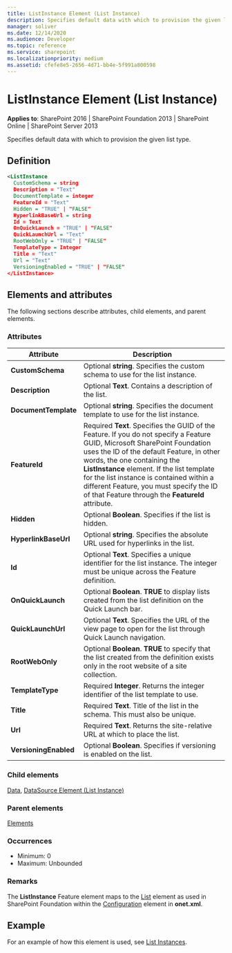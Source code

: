 ```yaml
---
title: ListInstance Element (List Instance)
description: Specifies default data with which to provision the given list type.
manager: soliver
ms.date: 12/14/2020
ms.audience: Developer
ms.topic: reference
ms.service: sharepoint
ms.localizationpriority: medium
ms.assetid: cfefe8e5-2656-4d71-bb4e-5f991a800598
---
```


# ListInstance Element (List Instance)

**Applies to**: SharePoint 2016 | SharePoint Foundation 2013 | SharePoint Online | SharePoint Server 2013

Specifies default data with which to provision the given list type.

## Definition

```XML
<ListInstance
  CustomSchema = string
  Description = "Text"
  DocumentTemplate = integer
  FeatureId = "Text"
  Hidden = "TRUE" | "FALSE"
  HyperlinkBaseUrl = string
  Id = Text
  OnQuickLaunch = "TRUE" | "FALSE"
  QuickLaunchUrl = "Text"
  RootWebOnly = "TRUE" | "FALSE"
  TemplateType = Integer
  Title = "Text"
  Url = "Text"
  VersioningEnabled = "TRUE" | "FALSE"
</ListInstance>
```

## Elements and attributes

The following sections describe attributes, child elements, and parent elements.

### Attributes

| Attribute             | Description                                                                                                                                                                                                                                                                                                                                                                                       |
| --------------------- | ------------------------------------------------------------------------------------------------------------------------------------------------------------------------------------------------------------------------------------------------------------------------------------------------------------------------------------------------------------------------------------------------- |
| **CustomSchema**      | Optional **string**. Specifies the custom schema to use for the list instance.                                                                                                                                                                                                                                                                                                                    |
| **Description**       | Optional **Text**. Contains a description of the list.                                                                                                                                                                                                                                                                                                                                            |
| **DocumentTemplate**  | Optional **string**. Specifies the document template to use for the list instance.                                                                                                                                                                                                                                                                                                                |
| **FeatureId**         | Required **Text**. Specifies the GUID of the Feature. If you do not specify a Feature GUID, Microsoft SharePoint Foundation uses the ID of the default Feature, in other words, the one containing the **ListInstance** element. If the list template for the list instance is contained within a different Feature, you must specify the ID of that Feature through the **FeatureId** attribute. |
| **Hidden**            | Optional **Boolean**. Specifies if the list is hidden.                                                                                                                                                                                                                                                                                                                                            |
| **HyperlinkBaseUrl**  | Optional **string**. Specifies the absolute URL used for hyperlinks in the list.                                                                                                                                                                                                                                                                                                                  |
| **Id**                | Optional **Text**. Specifies a unique identifier for the list instance. The integer must be unique across the Feature definition.                                                                                                                                                                                                                                                                 |
| **OnQuickLaunch**     | Optional **Boolean**. **TRUE** to display lists created from the list definition on the Quick Launch bar.                                                                                                                                                                                                                                                                                         |
| **QuickLaunchUrl**    | Optional **Text**. Specifies the URL of the view page to open for the list through Quick Launch navigation.                                                                                                                                                                                                                                                                                       |
| **RootWebOnly**       | Optional **Boolean**. **TRUE** to specify that the list created from the definition exists only in the root website of a site collection.                                                                                                                                                                                                                                                         |
| **TemplateType**      | Required **Integer**. Returns the integer identifier of the list template to use.                                                                                                                                                                                                                                                                                                                 |
| **Title**             | Required **Text**. Title of the list in the schema. This must also be unique.                                                                                                                                                                                                                                                                                                                     |
| **Url**               | Required **Text**. Returns the site-relative URL at which to place the list.                                                                                                                                                                                                                                                                                                                      |
| **VersioningEnabled** | Optional **Boolean**. Specifies if versioning is enabled on the list.                                                                                                                                                                                                                                                                                                                             |

### Child elements

[Data](data-element-list-instance.md), [DataSource Element (List Instance)](datasource-element-list-instance.md)

### Parent elements

[Elements](elements-element-list-instance.md)

### Occurrences

- Minimum: 0
- Maximum: Unbounded

### Remarks

The **ListInstance** Feature element maps to the [List](list-element-list.md) element as used in SharePoint Foundation within the [Configuration](configuration-element-site.md) element in **onet.xml**.

## Example

For an example of how this element is used, see [List Instances](list-instances.md).
